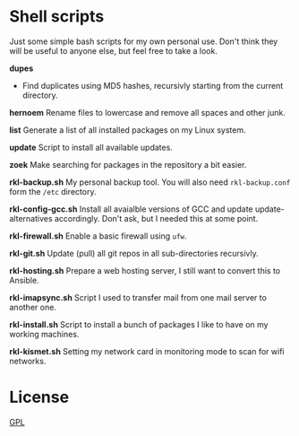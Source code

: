 # Shell scripts
Just some simple bash scripts for my own personal use.
Don't think they will be useful to anyone else, but feel free to take a look.

**dupes**
- Find duplicates using MD5 hashes, recursivly starting from the current directory.

**hernoem**
Rename files to lowercase and remove all spaces and other junk.

**list**
Generate a list of all installed packages on my Linux system.

**update**
Script to install all available updates.

**zoek**
Make searching for packages in the repository a bit easier.

**rkl-backup.sh**
My personal backup tool. You will also need `rkl-backup.conf` form the `/etc` directory.

**rkl-config-gcc.sh**
Install all avaialble versions of GCC and update update-alternatives accordingly. Don't ask, but I needed this at some point.

**rkl-firewall.sh**
Enable a basic firewall using `ufw`.

**rkl-git.sh**
Update (pull) all git repos in all sub-directories recursivly.

**rkl-hosting.sh**
Prepare a web hosting server, I still want to convert this to Ansible.

**rkl-imapsync.sh**
Script I used to transfer mail from one mail server to another one.

**rkl-install.sh**
Script to install a bunch of packages I like to have on my working machines.

**rkl-kismet.sh**
Setting my network card in monitoring mode to scan for wifi networks.

# License
[GPL](https://choosealicense.com/licenses/gpl/)
